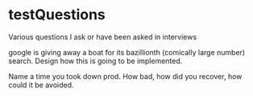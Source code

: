 # testQuestions
Various questions I ask or have been asked in interviews

google is giving away a boat for its bazillionth (comically large number) search.  Design how this is going to be implemented.

Name a time you took down prod.  How bad, how did you recover, how could it be avoided.
